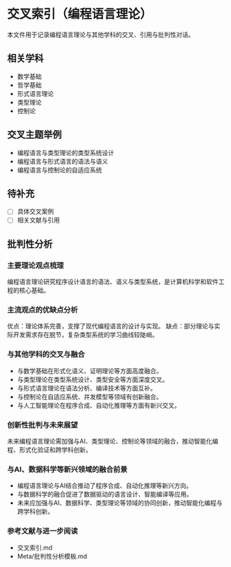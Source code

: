 # 交叉索引（编程语言理论）

本文件用于记录编程语言理论与其他学科的交叉、引用与批判性对话。

## 相关学科

- 数学基础
- 哲学基础
- 形式语言理论
- 类型理论
- 控制论

## 交叉主题举例

- 编程语言与类型理论的类型系统设计
- 编程语言与形式语言的语法与语义
- 编程语言与控制论的自适应系统

## 待补充

- [ ] 具体交叉案例
- [ ] 相关文献与引用

## 批判性分析

### 主要理论观点梳理

编程语言理论研究程序设计语言的语法、语义与类型系统，是计算机科学和软件工程的核心基础。

### 主流观点的优缺点分析

优点：理论体系完善，支撑了现代编程语言的设计与实现。
缺点：部分理论与实际开发需求存在脱节，复杂类型系统的学习曲线较陡峭。

### 与其他学科的交叉与融合

- 与数学基础在形式化语义、证明理论等方面高度融合。
- 与类型理论在类型系统设计、类型安全等方面深度交叉。
- 与形式语言理论在语法分析、编译技术等方面互补。
- 与控制论在自适应系统、并发模型等领域有创新融合。
- 与人工智能理论在程序合成、自动化推理等方面有新兴交叉。

### 创新性批判与未来展望

未来编程语言理论需加强与AI、类型理论、控制论等领域的融合，推动智能化编程、形式化验证和跨学科创新。

### 与AI、数据科学等新兴领域的融合前景
- 编程语言理论与AI结合推动了程序合成、自动化推理等新兴方向。
- 与数据科学的融合促进了数据驱动的语言设计、智能编译等应用。
- 未来应加强与AI、数据科学、类型理论等领域的协同创新，推动智能化编程与跨学科创新。

### 参考文献与进一步阅读

- 交叉索引.md
- Meta/批判性分析模板.md
